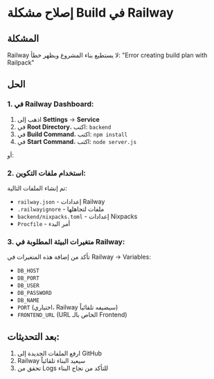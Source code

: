 # إصلاح مشكلة Build في Railway

## المشكلة
Railway لا يستطيع بناء المشروع ويظهر خطأ: "Error creating build plan with Railpack"

## الحل

### 1. في Railway Dashboard:

1. اذهب إلى **Settings** → **Service**
2. في **Root Directory**، اكتب: `backend`
3. في **Build Command**، اكتب: `npm install`
4. في **Start Command**، اكتب: `node server.js`

أو:

### 2. استخدام ملفات التكوين:

تم إنشاء الملفات التالية:
- `railway.json` - إعدادات Railway
- `.railwayignore` - ملفات لتجاهلها
- `backend/nixpacks.toml` - إعدادات Nixpacks
- `Procfile` - أمر البدء

### 3. متغيرات البيئة المطلوبة في Railway:

تأكد من إضافة هذه المتغيرات في Railway → Variables:
- `DB_HOST`
- `DB_PORT`
- `DB_USER`
- `DB_PASSWORD`
- `DB_NAME`
- `PORT` (اختياري، Railway سيضيفه تلقائياً)
- `FRONTEND_URL` (URL الخاص بالـ Frontend)

## بعد التحديثات:

1. ارفع الملفات الجديدة إلى GitHub
2. Railway سيعيد البناء تلقائياً
3. تحقق من Logs للتأكد من نجاح البناء

